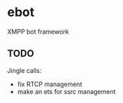 ebot
====

XMPP bot framework

## TODO

Jingle calls:
 - fix RTCP management
 - make an ets for ssrc management